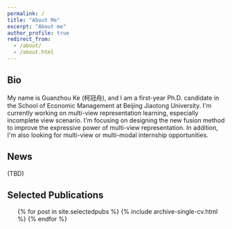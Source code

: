 ```yaml
---
permalink: /
title: "About Me"
excerpt: "About me"
author_profile: true
redirect_from: 
  - /about/
  - /about.html
---
```


Bio
---
My name is Guanzhou Ke (柯冠舟), and I am a first-year Ph.D. candidate in the School of Economic Management at Beijing Jiaotong University. I'm currently working on multi-view representation learning, especially incomplete view scenario. I'm focusing on designing the new fusion method to improve the expressive power of multi-view representation. In addition, I'm also looking for multi-view or multi-modal internship opportunities.


News
---

(TBD)

Selected Publications
---

<ul>{% for post in site.selectedpubs %}
    {% include archive-single-cv.html %}
  {% endfor %}</ul>
